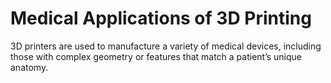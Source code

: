 # Medical Applications of 3D Printing
3D printers are used to manufacture a variety of medical devices, including those with complex geometry or features that match a patient’s unique anatomy.
